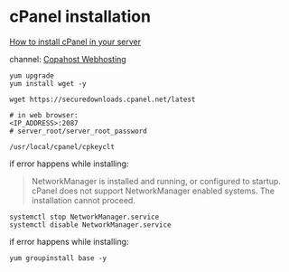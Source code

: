 
# cPanel installation

[How to install cPanel in your server](https://www.youtube.com/watch?v=ffxgv5qt8_k)

channel: [Copahost Webhosting](https://www.youtube.com/channel/UCl4oFYm6RyZswsTH3Wm0TRw "Copahost Webhosting")

```
yum upgrade
yum install wget -y

wget https://securedownloads.cpanel.net/latest

# in web browser:
<IP_ADDRESS>:2087
# server_root/server_root_password

/usr/local/cpanel/cpkeyclt
```

if error happens while installing:

> NetworkManager is installed and running, or configured to startup.
> cPanel does not support NetworkManager enabled systems.  The installation cannot proceed.
```
systemctl stop NetworkManager.service
systemctl disable NetworkManager.service
```

if error happens while installing:

    yum groupinstall base -y
